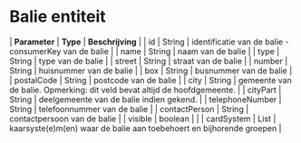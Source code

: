 ---
---

# Balie entiteit

| **Parameter** | **Type** | **Beschrijving** |
| id | String | identificatie van de balie - consumerKey van de balie |
| name | String | naam van de balie |
| type | String | type van de balie |
| street | String | straat van de balie |
| number | String | huisnummer van de balie |
| box | String | busnummer van de balie |
| postalCode | String | postcode van de balie |
| city | String | gemeente van de balie. Opmerking: dit veld bevat altijd de hoofdgemeente. |
| cityPart | String | deelgemeente van de balie indien gekend. |
| telephoneNumber | String | telefoonnummer van de balie |
| contactPerson | String | contactpersoon van de balie |
| visible | boolean |  |
| cardSystem | List<CardSystem> | kaarsyste(e)m(en) waar de balie aan toebehoert en bijhorende groepen |